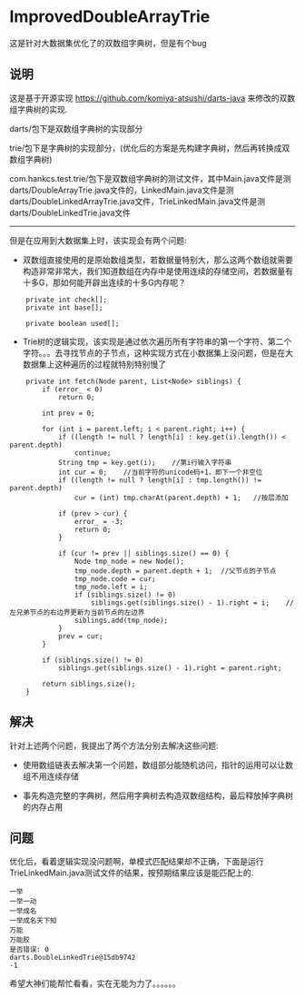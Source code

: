 # ImprovedDoubleArrayTrie
这是针对大数据集优化了的双数组字典树，但是有个bug

## 说明

这是基于开源实现 https://github.com/komiya-atsushi/darts-java 来修改的双数组字典树的实现.

darts/包下是双数组字典树的实现部分

trie/包下是字典树的实现部分，(优化后的方案是先构建字典树，然后再转换成双数组字典树)

com.hankcs.test.trie/包下是双数组字典树的测试文件，其中Main.java文件是测darts/DoubleArrayTrie.java文件的，LinkedMain.java文件是测darts/DoubleLinkedArrayTrie.java文件，TrieLinkedMain.java文件是测darts/DoubleLinkedTrie.java文件

_______________________________________________________________________________________


但是在应用到大数据集上时，该实现会有两个问题:

+ 双数组直接使用的是原始数组类型，若数据量特别大，那么这两个数组就需要构造非常非常大，我们知道数组在内存中是使用连续的存储空间，若数据量有十多G，那如何能开辟出连续的十多G内存呢？
```
	private int check[];
	private int base[];

	private boolean used[];
```

+ Trie树的逻辑实现，该实现是通过依次遍历所有字符串的第一个字符、第二个字符。。。去寻找节点的子节点，这种实现方式在小数据集上没问题，但是在大数据集上这种遍历的过程就特别特别慢了
```
	private int fetch(Node parent, List<Node> siblings) {
		if (error_ < 0)
			return 0;

		int prev = 0;

		for (int i = parent.left; i < parent.right; i++) {
			if ((length != null ? length[i] : key.get(i).length()) < parent.depth)
				continue;
			String tmp = key.get(i);	//第i行输入字符串
			int cur = 0;	//当前字符的unicode码+1，即下一个非空位
			if ((length != null ? length[i] : tmp.length()) != parent.depth)
				cur = (int) tmp.charAt(parent.depth) + 1;	//按层添加

			if (prev > cur) {
				error_ = -3;
				return 0;
			}

			if (cur != prev || siblings.size() == 0) {
				Node tmp_node = new Node();
				tmp_node.depth = parent.depth + 1;	//父节点的子节点
				tmp_node.code = cur;
				tmp_node.left = i;
				if (siblings.size() != 0)
					siblings.get(siblings.size() - 1).right = i;	//左兄弟节点的右边界更新为当前节点的左边界
				siblings.add(tmp_node);
			}
			prev = cur;
		}

		if (siblings.size() != 0)
			siblings.get(siblings.size() - 1).right = parent.right;

		return siblings.size();
	}
```

## 解决

针对上述两个问题，我提出了两个方法分别去解决这些问题:

+ 使用数组链表去解决第一个问题，数组部分能随机访问，指针的运用可以让数组不用连续存储

+ 事先构造完整的字典树，然后用字典树去构造双数组结构，最后释放掉字典树的内存占用

## 问题

优化后，看着逻辑实现没问题啊，单模式匹配结果却不正确，下面是运行TrieLinkedMain.java测试文件的结果，按预期结果应该是能匹配上的.

```
一举
一举一动
一举成名
一举成名天下知
万能
万能胶
是否错误: 0
darts.DoubleLinkedTrie@15db9742
-1
```

希望大神们能帮忙看看，实在无能为力了。。。。。。




